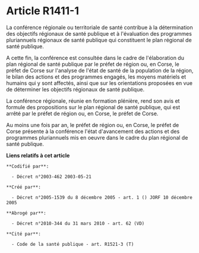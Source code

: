 # Article R1411-1

La conférence régionale ou territoriale de santé contribue à la détermination des objectifs régionaux de santé publique et à
l'évaluation des programmes pluriannuels régionaux de santé publique qui constituent le plan régional de santé publique.

A cette fin, la conférence est consultée dans le cadre de l'élaboration du plan régional de santé publique par le préfet de
région ou, en Corse, le préfet de Corse sur l'analyse de l'état de santé de la population de la région, le bilan des actions
et des programmes engagés, les moyens matériels et humains qui y sont affectés, ainsi que sur les orientations proposées en
vue de déterminer les objectifs régionaux de santé publique.

La conférence régionale, réunie en formation plénière, rend son avis et formule des propositions sur le plan régional de
santé publique, qui est arrêté par le préfet de région ou, en Corse, le préfet de Corse.

Au moins une fois par an, le préfet de région ou, en Corse, le préfet de Corse présente à la conférence l'état d'avancement
des actions et des programmes pluriannuels mis en oeuvre dans le cadre du plan régional de santé publique.

**Liens relatifs à cet article**

	**Codifié par**:

	  - Décret n°2003-462 2003-05-21

	**Créé par**:

	  - Décret n°2005-1539 du 8 décembre 2005 - art. 1 () JORF 10 décembre 2005

	**Abrogé par**:

	  - Décret n°2010-344 du 31 mars 2010 - art. 62 (VD)

	**Cité par**:

	  - Code de la santé publique - art. R1521-3 (T)
